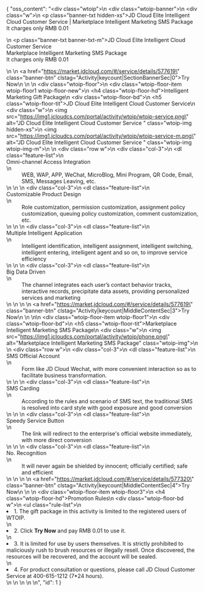 {
    "oss_content": "<div class=\"wtoip\">\n  <div class=\"wtoip-banner\">\n    <div class=\"w\">\n      <p class=\"banner-txt hidden-xs\">JD Cloud Elite Intelligent Cloud Customer Service | Marketplace Intelligent Marketing SMS Package<br/>It charges only RMB 0.01</b></p>\n      <p class=\"banner-txt banner-txt-m\">JD Cloud Elite Intelligent Cloud Customer Service<br/>Marketplace Intelligent Marketing SMS Package<br/>It charges only RMB 0.01</b></p>\n      <!--<p class=\"banner-txt origin-price\">The original amount is RMB 100</p>-->\n      <a href=\"https://market.jdcloud.com/#/service/details/577619\" class=\"banner-btn\" clstag=\"Activity|keycount|SectionBannerSec|0\">Try Now</a>\n    </div>\n  </div>\n  <div class=\"wtoip-floor\">\n    <div class=\"wtoip-floor-item wtoip-floor1 wtoip-floor-new\">\n      <h4 class=\"wtoip-floor-hd\">Intelligent Marketing Gift Package</h4>\n      <div class=\"wtoip-floor-bd\">\n        <h5 class=\"wtoip-floor-tit\">JD Cloud Elite Intelligent Cloud Customer Service</h5>\n        <div class=\"w\">\n          <img src=\"https://img1.jcloudcs.com/portal/activity/wtoip/wtoip-service.png\" alt=\"JD Cloud Elite Intelligent Cloud Customer Service \" class=\"wtoip-img hidden-xs\">\n          <img src=\"https://img1.jcloudcs.com/portal/activity/wtoip/wtoip-service-m.png\" alt=\"JD Cloud Elite Intelligent Cloud Customer Service \" class=\"wtoip-img wtoip-img-m\">\n        </div>\n        <div class=\"row w\">\n          <div class=\"col-3\">\n            <dl class=\"feature-list\">\n              <dt>Omni-channel Access Integration</dt>\n              <dd>WEB, WAP, APP, WeChat, MicroBlog, Mini Program, QR Code, Email, SMS, Messages Leaving, etc.</dd>\n            </dl>\n          </div>\n          <div class=\"col-3\">\n            <dl class=\"feature-list\">\n              <dt>Customizable Product Design</dt>\n              <dd>Role customization, permission customization, assignment policy customization, queuing policy customization, comment customization, etc.</dd>\n            </dl>\n          </div>\n          <div class=\"col-3\">\n            <dl class=\"feature-list\">\n              <dt>Multiple Intelligent Application</dt>\n              <dd>Intelligent identification, intelligent assignment, intelligent switching, intelligent entering, intelligent agent and so on, to improve service efficiency</dd>\n            </dl>\n          </div>\n          <div class=\"col-3\">\n            <dl class=\"feature-list\">\n              <dt>Big Data Driven</dt>\n              <dd>The channel integrates each user’s contact behavior tracks, interactive records, precipitate data assets, providing personalized services and marketing</dd>\n            </dl>\n          </div>\n        </div>\n        <a href=\"https://market.jdcloud.com/#/service/details/577619\" class=\"banner-btn\" clstag=\"Activity|keycount|MiddleContentSec|3\">Try Now</a>\n      </div>\n    </div>\n\n    <div class=\"wtoip-floor-item wtoip-floor1\">\n      <div class=\"wtoip-floor-bd\">\n        <h5 class=\"wtoip-floor-tit\">Marketplace Intelligent Marketing SMS Package</h5>\n        <div class=\"w\">\n          <img src=\"https://img1.jcloudcs.com/portal/activity/wtoip/phone.png\" alt=\"Marketplace Intelligent Marketing SMS Package\"  class=\"wtoip-img\">\n        </div>\n        <div class=\"row w\">\n          <div class=\"col-3\">\n            <dl class=\"feature-list\">\n              <dt>SMS Official Account</dt>\n              <dd>Form like JD Cloud Wechat, with more convenient interaction so as to facilitate business transformation.</dd>\n            </dl>\n          </div>\n          <div class=\"col-3\">\n            <dl class=\"feature-list\">\n              <dt>SMS Carding</dt>\n              <dd>According to the rules and scenario of SMS text, the traditional SMS is resolved into card style with good exposure and good conversion</dd>\n            </dl>\n          </div>\n          <div class=\"col-3\">\n            <dl class=\"feature-list\">\n              <dt>Speedy Service Button</dt>\n              <dd>The link will redirect to the enterprise's official website immediately, with more direct conversion</dd>\n            </dl>\n          </div>\n          <div class=\"col-3\">\n            <dl class=\"feature-list\">\n              <dt>No. Recognition</dt>\n              <dd>It will never again be shielded by innocent; officially certified; safe and efficient</dd>\n            </dl>\n          </div>\n        </div>\n        <a href=\"https://market.jdcloud.com/#/service/details/577320\" class=\"banner-btn\" clstag=\"Activity|keycount|MiddleContentSec|4\">Try Now</a>\n      </div>\n    </div>\n    <div class=\"wtoip-floor-item wtoip-floor3\">\n      <h4 class=\"wtoip-floor-hd\">Promotion Rules</h4>\n      <div class=\"wtoip-floor-bd w\">\n        <ul class=\"rule-list\">\n          <li>1. The gift package in this activity is limited to the registered users of WTOIP.</li>\n          <li>2. Click **Try Now** and pay RMB 0.01 to use it.</li>\n          <li>3. It is limited for use by users themselves. It is strictly prohibited to maliciously rush to brush resources or illegally resell. Once discovered, the resources will be recovered, and the account will be sealed.</li>\n          <li>4. For product consultation or questions, please call JD Cloud Customer Service at 400-615-1212 (7*24 hours).</li>\n        </ul>\n      </div>\n    </div>\n  </div>\n</div>",
    "id": 1
}